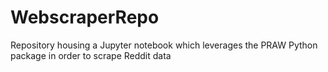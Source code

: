 # WebscraperRepo
Repository housing a Jupyter notebook which leverages the PRAW Python package in order to scrape Reddit data
